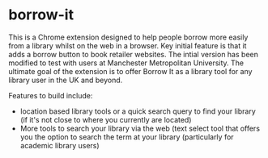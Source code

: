 # borrow-it
This is a Chrome extension designed to help people borrow more easily from a library whilst on the web in a browser. 
Key initial feature is that it adds a borrow button to book retailer websites. 
The intial version has been modified to test with users at Manchester Metropolitan University. The ultimate goal of the extension is to offer Borrow It as a library tool for any library user in the UK and beyond. 

Features to build include:

* location based library tools or a quick search query to find your library (if it's not close to where you currently are located)
* More tools to search your library via the web (text select tool that offers you the option to search the term at your library (particularly for academic library users)
